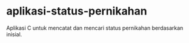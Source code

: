 # aplikasi-status-pernikahan
Aplikasi C untuk mencatat dan mencari status pernikahan berdasarkan inisial.
